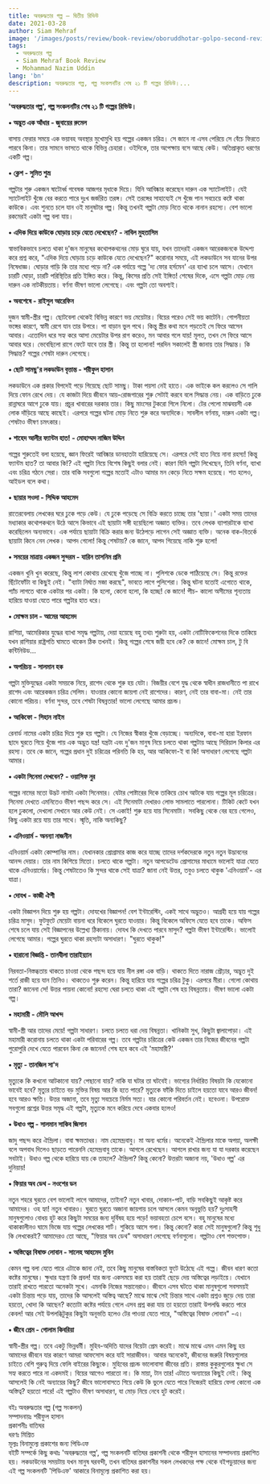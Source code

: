 ```yaml
---
title: অবরুদ্ধতার গল্প – দ্বিতীয় রিভিউ
date: 2021-03-28
author: Siam Mehraf
image: '/images/posts/review/book-review/oboruddhotar-golpo-second-review.jpg'
tags:
  - অবরুদ্ধতার গল্প
  - Siam Mehraf Book Review
  - Mohammad Nazim Uddin
lang: 'bn'
description: অবরুদ্ধতার গল্প, গল্প সংকলনটির শেষ ২১ টি গল্পের রিভিউ।...
---
```


**'অবরুদ্ধতার গল্প', গল্প সংকলনটির শেষ ২১ টি গল্পের রিভিউ।**

**• অদ্ভুত এক আঁধার - জুবায়ের রুমেল**

বাসায় ফেরার সময়ে এক ভয়াবহ অবস্থার মুখোমুখি হয় গল্পের একজন চরিত্র। সে জানে না এসব পেরিয়ে সে বেঁচে ফিরতে পারবে কিনা। তার সামনে ভাসতে থাকে বিভিন্ন চেহারা। ওইদিকে, তার অপেক্ষায় বসে আছে কেউ। অতিপ্রাকৃত ধরণের একটি গল্প।

**• ক্লেশ - সুমিত শুভ্র**

গল্পটার শুরু একজন ষাটোর্ধ্ব গবেষক আজগর মৃধাকে দিয়ে। যিনি আবিষ্কার করেছেন দারুন এক স্যাটেলাইট। যেই স্যাটেলাইট খুঁজে বের করতে পারে দুঃখ জর্জরিত তরঙ্গ। সেই তরঙ্গের সাহায্যেই সে খুঁজে পান সবচেয়ে কষ্টে থাকা কাউকে। এবং শুনতে চলে যান ওই মানুষটার গল্প। কিন্তু তখনই গল্পটা মোড় নিতে থাকে নানান রহস্যে। বেশ ভালো রকমেরই একটা গল্প বলা যায়।

**• এদিক দিয়ে কাউকে ঘোড়ায় চড়ে যেতে দেখেছেন? - নাবিল মুহতাসিম**

স্বাভাবিকভাবে চলতে থাকা দু'জন মানুষের কথোপকথনের মোড় ঘুরে যায়, যখন তাদেরই একজন আরেকজনকে উদ্দেশ্য করে প্রশ্ন করে, "এদিক দিয়ে ঘোড়ায় চড়ে কাউকে যেতে দেখেছেন?" করোনার সময়ে, এই লকডাউনে সব যানের উপর নিষেধাজ্ঞ। ঘোড়ার গাড়ি কি তার মধ্যে পড়ে না? এক পর্যায়ে গল্পে 'দ্য ফোর হর্সমেন' এর ব্যাখা চলে আসে। যেখানে চারটি ঘোড়া, চারটি পরিস্থিতির প্র‍তি ইঙ্গিত করে। কিন্তু, কিসের প্রতি সেই ইঙ্গিত! শেষের দিকে, এসে গল্পটা মোড় নেয় দারুন এক নাটকীয়তায়। বর্ণনা ভীষণ ভালো লেগেছে। এবং গল্পটা তো অবশ্যই।

**• অবশেষে - রাইসুল আরেফিন**

দুজন স্বামী-স্ত্রীর গল্প। ছোটবেলা থেকেই বিভিন্ন কারণে ভয় মেয়েটার। বিয়ের পরেও সেই ভয় কাটেনি। গোপনীয়তা ভঙ্গের কারণে, স্বামী রেগে যান তার উপরে। পা বাড়ান ভুল পথে। কিন্তু স্ত্রীর কথা মনে পড়তেই সে ফিরে আসেন আবার। এতোদিন ধরে সহ্য করে আসা মেয়েটার উপর রাগ করেও, মন আবার গলে যায়! মূলত, তখন সে ফিরে আসে আবার ঘরে। ভেবেছিলো রাগে ফেটে যাবে তার স্ত্রী। কিন্তু তা হলোনা! পরদিন সকালেই স্ত্রী জানায় তার সিদ্ধান্ত। কি সিদ্ধান্ত? গল্পের শেষটা দারুন লেগেছে।

**• ছোট সামছু'র লকডাউন বৃত্তান্ত - শরীফুল হাসান**

লকডাউনে এক প্রকার বিপদেই পড়ে গিয়েছে ছোট সামছু। টাকা পয়সা নেই হাতে। এক ভাইকে কল করলেও সে গালি দিয়ে ফোন রেখে দেয়। যে কাজটা দিয়ে জীবনে আয়-রোজগারের শুরু সেটাই করবে বলে সিদ্ধান্ত নেয়। এক বাড়িতে ঢুকে রান্নাঘরে আগে ঢুকে যায়। প্রচুর খাবারের দরকার তার। কিছু মাংসের টুকরো গিলে নিলো। টের পেলো মাঝবয়সী এক লোক দাঁড়িয়ে আছে কাছেই। এরপরে গল্পের ঘটনা মোড় নিতে শুরু করে অন্যদিকে। সাবলীল বর্ণনায়, দারুন একটা গল্প। শেষটাও ভীষণ চমৎকার।

**• শাহেদ আলীর ফ্যান্টম হাত! - মোহাম্মদ নাজিম উদ্দিন**

গল্পের শুরুতেই বলা হয়েছে, জ্ঞান ফিরেই আবিষ্কার ডানহাতটা হারিয়েছে সে। এরপরে সেই হাত নিয়ে নানা রহস্য! কিন্তু ফ্যান্টম হাত? তা আবার কি!? এই গল্পটা নিয়ে বিশেষ কিছুই বলার নেই। কারণ যিনি গল্পটা লিখেছেন, তিনি বর্ণনা, ব্যাখা এবং চরিত্র গঠনে সেরা। তার বাকি সবগুলো গল্পের মতোই এটাও আমার মন কেড়ে নিতে সক্ষম হয়েছে। শত হলেও, আইডল বলে কথা।

**• ছায়ার সওদা - সিদ্দিক আহমেদ**

রাতেরবেলায় লেখকের ঘরে ঢুকে পড়ে কেউ। যে ঢুকে পড়েছে সে বিক্রি করতে চাচ্ছে তার 'ছায়া।' একটা সময় তাদের মধ্যাকার কথোপকথনে উঠে আসে কিভাবে এই ছায়াটা সঙ্গী হয়েছিলো অজ্ঞাত ব্যক্তির। তবে লেখক ব্যাপারটাকে ব্যাখা করেছিলেন অন্যভাবে। এক পর্যায়ে ছায়াটা বিক্রি করার জন্য উঠেপড়ে লাগেন সেই অজ্ঞাত ব্যক্তি। অনেক বাক-বিতর্কে ছায়াটা কিনে নেন লেখক। আপদ গেলো! কিন্তু শেষটায়? কে জানে, আপদ গিয়েছে নাকি শুরু হলো!

**• সময়ের মাত্রায় একজন সুন্দরম - যারিন তাসনিম প্রমি**

একজন খুনি খুন করেছে, কিন্তু লাশ কোথায় রেখেছে খুঁজে পাচ্ছে না। পুলিশকে ডেকে পাঠিয়েছে সে। কিন্তু রক্তের ছিঁটেফোঁটা বা কিছুই নেই। "ব্যাটা নির্ঘাত মজা করছে", ভাবতে লাগে পুলিশেরা। কিন্তু ঘটনা যতোই এগোতে থাকে, প্যাঁচ লাগতে থাকে একটার পর একটা। কি হলো, কেনো হলো, কি হচ্ছে! কে জানে! পীচ- কালো অসীমের শূন্যতায় হারিয়ে যাওয়া যেতে পারে গল্পটার হাত ধরে।

**• মোক্ষম চাল - আমের আহমেদ**

রাশিয়া, আমেরিকার যুদ্ধের ব্যাখা সমৃদ্ধ গল্পটায়, দেয়া হয়েছে বহু তথ্য৷ শুরুটা হয়, একটা নোটিফিকেশনের দিকে তাকিয়ে যখন রাশিয়ার রাষ্ট্রপতি ঘামতে থাকেন ঠিক তখনই। কিন্তু গল্পের শেষে জয়ী হবে কে? কে জানে! মোক্ষম চাল, টু বি কন্টিনিউড…

**• অপরিচয় - সালমান হক**

গল্পটা মুক্তিযুদ্ধের একটা সময়কে নিয়ে, রাশেদ থেকে শুরু হয় যেটা। বিজয়ীর বেশে যুদ্ধ থেকে স্বাধীন রাজধানীতে পা রাখে রাশেদ এবং আরেকজন চরিত্র সেলিম। যাওয়ার কোনো জায়গা নেই রাশেদের। কারণ, নেই তার বাবা-মা। নেই তার কোনো পরিচয়। বর্ণনা সুন্দর, তবে শেষটা বিষন্নতার! ভালো লেগেছে আমার প্রচন্ড।

**• আকিফো - সিহান নাইম**

রেনার্ড নামের একটা চরিত্র দিয়ে শুরু হয় গল্পটা। যে নিজের স্বীকার খুঁজে বেড়াচ্ছে। অন্যদিকে, বাবা-মা হারা ইরফান ছাদে ঘুরতে গিয়ে খুঁজে পায় এক অদ্ভুত যন্ত্র! যন্ত্রটা এবং দু'জন মানুষ নিয়ে চলতে থাকা গল্পটায় আছে সিরিয়াল কিলার এর রহস্য। তবে কে জানে, গল্পের প্রধান দুই চরিত্রের পরিনতি কি হয়, আর আকিফো-ই বা কি! অসাধারণ লেগেছে গল্পটা আমার।

**• একটা সিনেমা দেখবেন? - ওয়াসিফ নুর**

গল্পের নামের মতো উদ্ভট নামটা একটা সিনেমার। যেটার পোষ্টারের দিকে তাকিয়ে চোখ আটকে যায় গল্পের মূল চরিত্রের। সিনেমা দেখতে এমনিতেও ভীষণ পছন্দ করে সে। এই সিনেমাটা দেখারও লোভ সামলাতে পারলোনা। টিকিট কেটে যখন হলে ঢুকলো, দেখলো সেখানে আর কেউ নেই। সে একাই! শুরু হয়ে যায় সিনেমাটা। সবকিছু থেকে বের হয়ে গেলেও, কিছু একটা রয়ে যায় তার সাথে। স্মৃতি, নাকি অন্যকিছু?

**• এনিওয়ার্ম - অনন্যা নাজনীন**

এনিওয়ার্ম একটা কোম্পানির নাম। যেখানকার প্রোগ্রামার কাজ করে যাচ্ছে তাদের দর্শকদেরকে নতুন নতুন উদ্ভাবনের আনন্দ দেয়ার। তার নাম কিশিয়ে মিতো। চলতে থাকে গল্পটা। নতুন আপডেটেড প্রোগামের মাধ্যমে ভালোই যাত্রা যেতে থাকে এনিওয়ার্মের। কিন্তু শেষটাতেও কি সুন্দর থাকে সেই যাত্রা? জানা নেই উত্তর, তবুও চলতে থাকুক 'এনিওয়ার্ম'- এর যাত্রা।

**• দোযখ - কাজী ঐশী**

একটা বিজ্ঞাপন দিয়ে শুরু হয় গল্পটা। দোযখের বিজ্ঞাপন! বেশ ইন্টারেস্টিং, একই সাথে অদ্ভুতও। আগ্রহী হয়ে যায় গল্পের চরিত্র মাসুদ। ফুটফুটে মেয়েটা বায়না ধরে বিকেলে ঘুরতে যাওয়ার। কিন্তু বিকেলে অফিসে যেতে হবে তাকে। অফিস শেষে চলে যায় সেই বিজ্ঞাপনের উল্লেখ্য ঠিকানায়। দোযখ কি দেখতে পারবে মাসুদ? গল্পটা ভীষণ ইন্টারেস্টিং। ভালোই লেগেছে আমার। গল্পের ঘুরতে থাকা রহস্যটা অসাধারণ। "ঘুরতে থাকুক!"

**• হারানো বিজ্ঞপ্তি - তানযীলা তারাইয়্যান**

নিরবতা-নিস্তব্ধতায় থাকতে চাওয়া থেকে পছন্দ হয়ে যায় নীল রঙ্গা এক বাড়ি। থাকতে দিতে নারাজ প্রৌঢ়ার, অদ্ভুত দুই শর্তে রাজী হয়ে যান তিনিও। থাকতেও শুরু করেন। কিন্তু হারিয়ে যায় গল্পের চরিত্র টুকু। এরপরে মীরা। গেলো কোথায় তারা? জানেনা সে! উত্তর পায়না কোনো! রহস্যে ঘেরা চলতে থাকা এই গল্পটা শেষ হয় বিষন্নতায়। ভীষণ ভালো একটা গল্প।

**• মহামারী - মৌলি আখন্দ**

স্বামী-স্ত্রী আর তাদের মেয়ে! গল্পটা সাধারণ। চলতে চলতে ধরা দেয় বিষন্নতা। খানিকটা সুখ, কিছুটা জ্বালাপোড়া। এই মহামারী করোনায় চলতে থাকা একটা পরিবারের গল্প। তবে গল্পটার চরিত্রের কেউ একজন তার নিজের জীবনের গল্পটা পুরোপুরি দেখে যেতে পারবেন কিনা কে জানেন! শেষ হবে কবে এই 'মহামারী?'

**• মৃত্যু - তানজিল সা'দ**

মৃত্যুকে কি কখনো আটকানো যায়? পেছানো যায়? নাকি যা ঘটার তা ঘটবেই। ভাগ্যের নির্ধারিত বিষয়টা কি যেকোনো ভাবেই হবে? মৃত্যুর চাইতে বড় মুক্তির বিষয় আর কি হতে পারে? মৃত্যুকে ফাঁকি দিতে চাইলে হয়তো যাবে আরও জীবন! হবে আরও ক্ষতি। উত্তর অজানা, তবে মৃত্যু সবচেয়ে নির্মম সত্য। যার কোনো পরিবর্তন নেই। হবেওনা। উপরোক্ত সবগুলো প্রশ্নের উত্তর সমৃদ্ধ এই গল্পটা, মৃত্যুকে মনে করিয়ে দেবে একবার হলেও!

**• উধাও গল্প - সালমান সাকিব জিসান**

জাদু পছন্দ করে ঐন্দ্রিলা। বাবা ক্ষমতাধর। নাম হেমেন্দ্রবাবু। মা অন্য ধর্মের। অনেকেই ঐন্দ্রিলার মাকে অপয়া, অলক্ষী বলে অপবাধ দিলেও ছাড়তে পারেননি হেমেন্দ্রবাবু তাকে। আগলে রেখেছেন। আগলে রাখার জন্য যা যা দরকার করেছেন সবটাই। উধাও গল্প থেকে হারিয়ে যায় কে তাহলে? ঐন্দ্রিলা? কিন্তু কেনো? উত্তরটা অজানা নয়, 'উধাও গল্প' এর দুনিয়ায়!

**• ফিয়ার অব ডেথ - নওশের ডন**

নতুন শহরে ঘুরতে বেশ ভালোই লাগে আমাদের, তাইনা? নতুন খাবার, দোকান-পাট, বাড়ি সবকিছুই আকৃষ্ট করে আমাদের। ওহ হ্যা! নতুন খাবারও। ঘুরতে ঘুরতে অজানা জায়গায় চলে আসলে কেমন অনূভুতি হয়? দুঃসাহসী মানুষগুলোও বোধয় হুট করে কিছুটা সময়ের জন্য দূর্বিষহ হয়ে পড়ে! ভয়াবহতা চেপে বসে। বহু মানুষের মধ্যে থাকাকালীনও ঘামে ভিজে যায় গল্পের লেখকের শার্ট। শুকিয়ে আসে গলা। কিন্তু কেনো? কারা সেই মানুষগুলো? কিন্তু শুধু কি লেখকেরই? আমাদেরও তো আছে, "ফিয়ার অব ডেথ" অসাধারণ লেগেছে বর্ণনাগুলো। গল্পটাও বেশ শক্তপোক্ত।

**• অস্তিত্বের বিষাক্ত লোবান - সালেহ আহমেদ মুবিন**

কেমন গল্প বলা যেতে পারে এটাকে জানা নেই, তবে কিছু মানুষের বাস্তবিকতা ফুটে উঠেছে এই গল্পে। জীবন ধারণ কতো কষ্টের মানুষের। ক্ষুধার যন্ত্রণা কি প্রবল! যার জন্য একসময়ে করা হয় তারাই ছেড়ে দেয় অস্তিত্বের লড়াইয়ে। যেখানে তারাই রাখতে পারতো অনেকটা সুখে। এমনকি নিজের সন্তানেরাও। জীবনে এসব ঘটতে থাকা মানুষগুলো সবসময়ই একটা চিন্তায় পড়ে যায়, তাদের কি আসলেই অস্তিত্ব আছে? মাঝে মাঝে সেই চিন্তার সাথে একটা প্রশ্নও জুড়ে দেয় তারা হয়তো, খোদা কি আছেন? কতোটা কষ্টের পর্যায়ে গেলে এসব প্রশ্ন করা যায় তা হয়তো তারাই উপলদ্ধি করতে পারে কেবল! আর সেই উপলব্ধিটুকুর কিছুটা অনূভতি হলেও টের পাওয়া যেতে পারে, "অস্তিত্বের বিষাক্ত লোবান" -এ।

**• জীবে প্রেম - গোলাম কিবরিয়া**

স্বামী-স্ত্রীর গল্প। তবে একটু ভিন্নধর্মী। মুহিব-অদিতি যাদের বিয়েটা প্রেম করেই। মাঝে মাঝে এমন এমন কিছু হয় আমাদের জীবনে যার কারণে আমরা আফসোস করে যাই সারাজীবন। আবার অনেকেই, জীবনের জরুরি বিষয়গুলোর চাইতে বেশি গুরুত্ব দিয়ে ফেলি বাইরের কিছুকে। মুহিবের প্রচন্ড ভালোবাসা জীবের প্রতি। রাস্তার কুকুরগুলোর ক্ষুধা সে সহ্য করতে পারে না একদমই। বিয়ের আগেও পারতো না। কি মায়া, টান তার! এটাতে অন্যায়ের কিছুই নেই। কিন্তু আসলেই কি নেই অন্যায়ের কিছু? জীবে ভালোবাসতে গিয়ে কেউ কি ভুলে যেতে পারে নিজেরই হারিয়ে ফেলা কোনো এক অস্তিত্ব? হয়তো পারে! এই গল্পটাও ভীষণ অসাধারণ, যা মোড় নিয়ে নেবে হুট করেই।

বইঃ অবরুদ্ধতার গল্প (গল্প সংকলন)  
সম্পাদনায়ঃ শরীফুল হাসান  
প্রকাশনীঃ বাতিঘর  
ধরণঃ মিশ্রিত  
মূল্যঃ বিনামুল্যে প্রকাশের জন্য পিডিএফ  
বইটি সম্পর্কে কিছু কথাঃ 'অবরুদ্ধতার গল্প', গল্প সংকলনটি বাতিঘর প্রকাশনী থেকে শরীফুল হাসানের সম্পাদনায় প্রকাশিত হয়। লকডাউনের সময়টায় যখন মানুষ ঘরবন্দী, তখন বাতিঘর প্রকাশনীর সকল লেখকদের পক্ষ থেকে বইপড়ুয়াদের জন্য এই গল্প সংকলনটি 'পিডিএফ' আকারে বিনামূল্যে প্রকাশিত করা হয়।

